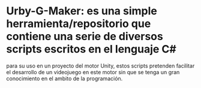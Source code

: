 # Urby-G-Maker: es una simple herramienta/repositorio que contiene una serie de diversos scripts escritos en el lenguaje C#
para su uso en un proyecto del motor Unity, estos scripts pretenden facilitar el desarrollo de un videojuego en este motor sin que
se tenga un gran conocimiento en el ambito de la programación.

